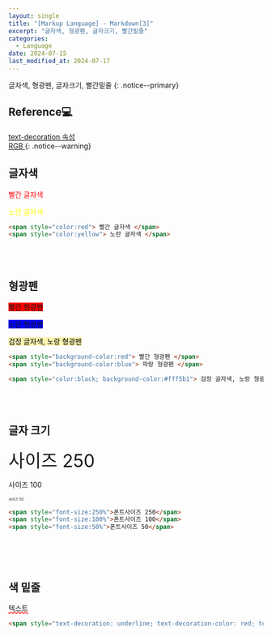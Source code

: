 ```yaml
---
layout: single
title: "[Markup Language] - Markdown[3]"
excerpt: "글자색, 형광펜, 글자크기, 빨간밑줄"
categories:
  - Language
date: 2024-07-15
last_modified_at: 2024-07-17
---
```


글자색, 형광펜, 글자크기, 빨간밑줄 
{: .notice--primary}

## Reference💻

 [ text-decoration 속성][1]<br>
 [ RGB ][2]
{: .notice--warning}

## 글자색

<span style="color:red"> 빨간 글자색 </span> 

<span style="color:yellow"> 노란 글자색 </span>

```html
<span style="color:red"> 빨간 글자색 </span> 
<span style="color:yellow"> 노란 글자색 </span>

```
<br>

<br>

## 형광펜

<span style="background-color:red"> 빨간 형광펜 </span>

<span style="background-color:blue"> 노란 형광펜 </span>

<span style="color:black; background-color:#fff5b1"> 검정 글자색, 노랑 형광펜 </span>

```html
<span style="background-color:red"> 빨간 형광펜 </span>
<span style="background-color:blue"> 파랑 형광펜 </span>

<span style="color:black; background-color:#fff5b1"> 검정 글자색, 노랑 형광펜 </span>
```
<br>

<br>

## 글자 크기

<span style="font-size:250%">사이즈 250</span>  

<span style="font-size:100%">사이즈 100</span>  

<span style="font-size:50%">사이즈 50</span>  

```html
<span style="font-size:250%">폰트사이즈 250</span>  
<span style="font-size:100%">폰트사이즈 100</span>  
<span style="font-size:50%">폰트사이즈 50</span>  
```
<br>

<br>

<br>


## 색 밑줄 

<span style="text-decoration: underline; text-decoration-color: red; text-decoration-style: wavy">텍스트</span>

```html
<span style="text-decoration: underline; text-decoration-color: red; text-decoration-style: wavy">텍스트</span>
```
<br>

<br>

<br>




[1]:<https://codingeverybody.kr/css-text-decoration-%ec%86%8d%ec%84%b1/> "https://codingeverybody.kr/css-text-decoration-속성"
[2]:<https://www.rapidtables.com/web/color/RGB_Color.html>
